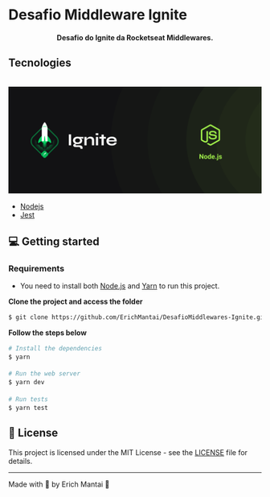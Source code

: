 # Desafio Middleware Ignite

<h4 align="center">
  Desafio do Ignite da Rocketseat Middlewares.
</h4>

## Tecnologies

<div align="center">
  <br />
  <img src="github/nodejs.png" alt="Technologies used">
</div>

- [Nodejs](https://nodejs.org/)
- [Jest](https://jestjs.io/pt-BR/)

## 💻 Getting started

### Requirements

- You need to install both [Node.js](https://nodejs.org/en/download/) and [Yarn](https://yarnpkg.com/) to run this project.

**Clone the project and access the folder**

```bash
$ git clone https://github.com/ErichMantai/DesafioMiddlewares-Ignite.git && cd DesafioMiddlewares-Ignite
```

**Follow the steps below**

```bash
# Install the dependencies
$ yarn

# Run the web server
$ yarn dev

# Run tests
$ yarn test
```


## 📝 License

This project is licensed under the MIT License - see the [LICENSE](LICENSE) file for details.

---

Made with 💜 by Erich Mantai 👋
